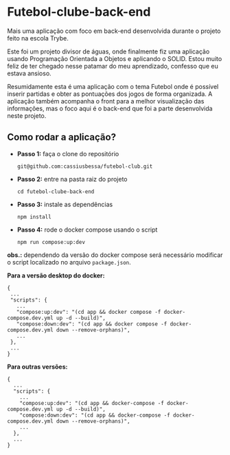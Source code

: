 # Futebol-clube-back-end

Mais uma aplicação com foco em back-end desenvolvida durante o projeto feito na escola Trybe.

Este foi um projeto divisor de águas, onde finalmente fiz uma aplicação usando Programação Orientada a Objetos e aplicando o SOLID. Estou muito feliz de ter chegado nesse patamar do meu aprendizado, confesso que eu estava ansioso.

Resumidamente esta é uma aplicação com o tema Futebol onde é possível inserir partidas e obter as pontuações dos jogos de forma organizada. A aplicação também acompanha o front para a melhor visualização das informações, mas o foco aqui é o back-end que foi a parte desenvolvida neste projeto.

## Como rodar a aplicação?

- **Passo 1:** faça o clone do repositório

  `git@github.com:cassiusbessa/futebol-club.git`

- **Passo 2:** entre na pasta raiz do projeto

  `cd futebol-clube-back-end`
  
- **Passo 3:** instale as dependências
 
  `npm install`
 
- **Passo 4:** rode o docker compose usando o script

  `npm run compose:up:dev`

**obs.:** dependendo da versão do docker compose será necessário modificar o script localizado no arquivo `package.json`.
  
**Para a versão desktop do docker:**
  
 ```  
{ 
  ...
  "scripts": {
    ...
    "compose:up:dev": "(cd app && docker compose -f docker-compose.dev.yml up -d --build)",
    "compose:down:dev": "(cd app && docker compose -f docker-compose.dev.yml down --remove-orphans)",
    ...
  },
  ...
}
 ```
 
**Para outras versões:**
  
```  
{ 
  ...
  "scripts": {
    ...
    "compose:up:dev": "(cd app && docker-compose -f docker-compose.dev.yml up -d --build)",
    "compose:down:dev": "(cd app && docker-compose -f docker-compose.dev.yml down --remove-orphans)",
    ...
  },
  ...
}
 ```
